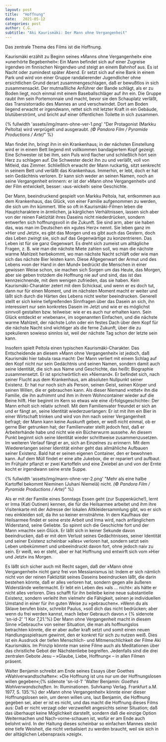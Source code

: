 ```yaml
---
layout: post
title:  "Hoffnung"
date:   2021-05-12
categories: post
author: C.G.
subtitle: "Aki Kaurismäki: Der Mann ohne Vergangenheit"
---
```


Das zentrale Thema des Films ist die Hoffnung.

Kaurismäki erzählt zu Beginn seines »Manns ohne Vergangenheit« eine »unerhörte
Begebenheit«: Ein Mann befindet sich auf einer Zugreise irgendwo im finnischen Nirgendwo und steigt an einem Bahnhof aus. Es ist Nacht oder zumindest später Abend.
Er setzt sich auf eine Bank in einem Park und wird von einer Gruppe randalierender
Jugendlicher ohne ersichtlichen Grund derart zusammengeschlagen, daß er bewußtlos
in sich zusammensackt. Der mutmaßliche Anführer der Bande schlägt, als er zu Boden
liegt, noch einmal mit einem Baseballschläger auf ihn ein. Die Gruppe raubt ihm sein
Portemonnaie und macht, bevor sie den Schauplatz verläßt, das Transistorradio des
Mannes an und verschwindet. Dort am Boden liegend erwacht er irgendwann, rettet
sich mit letzter Kraft in ein Gebäude, blutüberströmt, und bricht auf einer öffentlichen
Toilette in sich zusammen. 

{% fullwidth 'assets/img/mann-ohne-ver-1.png' "Der Protagonist (Markku Peltolta) wird verprügelt und ausgeraubt. *(©  Pandora Film / Pyramide Productions / Arte)*" %}

Man findet ihn, bringt ihn in ein Krankenhaus; in der nächsten Einstellung wird er in einem Bett liegend mit vollkommen bandagiertem Kopf
gezeigt. Eine Schwester ist bei ihm, sein Puls wird flacher und schließlich hört sein
Herz zu schlagen auf. Die Schwester deckt ihn zu und verläßt, voll von Mitleid, das
Zimmer. Schließlich erwacht der Mann ruckartig, sitzt senkrecht in seinem Bett und
verläßt das Krankenhaus. Immerhin, er lebt, doch er hat sein Gedächtnis verloren. Er
kann sich weder an seinen Namen, noch an seine Vergangenheit erinnern: er ist der
»Mann ohne Vergangenheit« und der Film entwickelt, besser: ›aus-wickelt‹ seine
Geschichte.

Der Mann, beeindruckend gespielt von Markku Peltola, hat, entkommen aus dem
Krankenhaus, das Glück, von einer Familie aufgenommen zu werden, die sich um ihn
kümmert. Wie so oft in Kaurismäki-Filmen leben die Hauptcharaktere in ärmlichen, ja
kärglichen Verhältnissen, lassen sich aber von der reinen Faktizität ihres Daseins nicht
niederdrücken, sondern entwerfen sich hoffnungsvoll in die Zukunft. Sie sind arm, aber
sie haben das, was man im Deutschen ein »gutes Herz« nennt. Sie leben ganz im »Hier
und Jetzt«, es gibt das Morgen und es gibt auch das Gestern, doch das Leben zwingt sie,
sich auf das Gegenwärtige zu konzentrieren. Das Leben ist für sie ganz Gegenwart. Es
dreht sich zumeist um alltägliche Fragen, z. B. wie man die nächste Miete zahlen soll,
wo man die nächste warme Mahlzeit herbekommt, wo man nächste Nacht schläft oder
wie man sich das nächste Bier leisten kann. Diese Allgegenwart der Armut und des
Lebens »von der Hand in den Mund« bedrückt die Menschen in einer gewissen Weise
schon, sie machen sich Sorgen um das Heute, das Morgen, aber sie geben trotzdem die
Hoffnung nie auf und sind, das ist das kennzeichnende, mit dem wenigen zufrieden, das
sie haben. Kein Kaurismäki-Charakter zetert mit dem Schicksal, und wenn er es doch
tut, dann nur für einen Moment, und im nächsten Moment macht er weiter und läßt
sich durch die Härten des Lebens nicht weiter beeindrucken. Generell stellt er sich
keine tiefgreifenden Sinnfragen über das Dasein an sich, ihn interessiert nur sein konkretes Dasein im Jetzt und wie er es möglichst sinnvoll gestalten bzw. teilweise: wie er es
auch nur erhalten kann. Sein Glück entdeckt er »nebenan«, im sogenannten Einfachen,
und die nächste warme Mahlzeit, der nächste Lohn oder ein festes Dach über dem Kopf
für die nächste Nacht sind wichtiger als die ferne Zukunft, über die zu spekulieren
sowieso sinnlos ist, weil der nächste Tag schon der letzte sein kann.

Insofern spielt Peltola einen typischen Kaurismäki-Charakter. Das Entscheidende an
diesem »Mann ohne Vergangenheit« ist jedoch, daß Kaurismäki hier tabula rasa macht:
Der Mann verliert mit einem Schlag auf den Kopf nicht nur sein Gedächtnis und seinen Namen, sondern damit auch seine Identität, die sich aus Name und Geschichte, das
heißt: Biographie zusammensetzt. Er ist sprichwörtlich ein »Niemand«. Er befindet sich,
nach seiner Flucht aus dem Krankenhaus, am absoluten Nullpunkt seiner Existenz. Er
hat nur noch sich als Person, seinen Geist, seinen Körper und seinen Willen, die er
gebrauchen kann. Als dieser Niemand »rettet« ihn die Familie, die ihn aufnimmt und
ihm in ihrem Wohncontainer wieder auf die Beine hilft. Hier beginnt im Kern so etwas
wie eine ›Erfolgsgeschichte‹: Der Mann erholt sich relativ schnell. Mit dem Familienvater freundet er sich an und er fängt an, seine Identität wiederzuerlangen: Er ist mit
ihm ein Bier in einer Wirtschaft trinken und wird von ihm nach seiner Vergangenheit
befragt; der Mann kann keine Auskunft geben, er weiß nicht einmal, ob er gerne Bier
getrunken hat; der Familienvater stellt jedoch fest, daß er Arbeiterhände habe und nicht
wie ein Bücherwurm aussehe. An diesem Punkt beginnt sich seine Identität wieder
schrittweise zusammenzusetzen. Im weiteren Verlauf fängt er an, sich an Einzelnes zu
erinnern. Mit dem Wiedererlangen seiner Identität einher geht das allmähliche Aufbauen seiner Existenz. Bald hat er seinen eigenen Container, den er bewohnen kann.
Auf dem Müll findet er eine alte Jukebox, die er repariert und aufbaut. Im Frühjahr
pflanzt er zwei Kartoffeln und eine Zwiebel an und von der Ernte kocht er irgendwann
seine erste Suppe. 

{% fullwidth 'assets/img/mann-ohne-ver-2.png' "Mehr als eine halbe Kartoffel bekommt Nieminen (Juhani Niemelä) nicht. *(©  Pandora Film / Pyramide Productions / Arte)*" %}


Als er mit der Familie eines Sonntags Essen geht (zur Suppenküche!),
lernt er Irma (Kati Outinen) kennen, die für die Heilsarmee arbeitet und ihm ihre Visitenkarte mit der Adresse der lokalen Altkleidersammlung gibt, wo er sich neu einkleiden soll, da ihn so keiner ernstnähme. In dem Kaufhaus der Heilsarmee findet er seine
erste Arbeit und Irma wird, nach anfänglichem Widerstand, seine Geliebte. So spinnt
sich die Geschichte fort und der Mann »macht« sein Glück. Er läßt sich in keiner
Sekunde davon beeindrucken, daß er mit dem Verlust seines Gedächtnisses, seiner Identität und seiner Existenz scheinbar »alles« verloren hat, sondern setzt sein Leben unbekümmert und unbeeindruckt davon fort, ohne jedoch naiv zu sein. Er weiß, wo er steht,
aber er hat Hoffnung und entwirft sich vom »Hier und Jetzt« ins Morgen. 

Es läßt sich sicher auch mit Recht sagen, daß der »Mann ohne Vergangenheit« nicht
ganz frei von Messianismus ist: Indem er sich nämlich nicht von der reinen Faktizität
seines Daseins beeindrucken läßt, die darin bestehen könnte, daß er alles verloren hat,
sondern gegen alle äußeren Widerstände weitermacht. Er lebt ein Leben des »als …
nicht«: als hätte er nicht alles verloren. Dies schafft für ihn beileibe keine neue substantielle Existenz, sondern verleiht ihm vielmehr die Fähigkeit, seinen je individuellen
Umstand in einer für ihn guten Weise zu »gebrauchen«. »Wenn du als Sklave berufen
bist«, schreibt Paulus, »soll dich das nicht bedrücken; aber wenn du frei werden kannst,
mach lieber Gebrauch davon.« {% sidenote 'sn-id-2' '1 Kor 7,21.'%} Der Mann ohne Vergangenheit macht in
diesem Sinne »Gebrauch« von seiner Situation, die man als hoffnungslos betrachten
könnte, die er aber außer kraft setzt und somit einen neuen Handlungsspielraum
gewinnt, den er konkret für sich zu nutzen weiß. Dies ist ein Ausdruck der tiefen
Menschlich- und Mitmenschlichkeit der Filme Aki Kaurismäkis. Im Prinzip könnte
man seine Filme auch als Meditationen über das christliche Gebot der Nächstenliebe
begreifen. Jedenfalls sind die drei zentralen Gebote Jesu – »Glaube, Liebe, Hoffnung« –
in allen Filmen präsent.

Walter Benjamin schreibt am Ende seines Essays über Goethes »Wahlverwandtschaften«: »Die Hoffnung ist uns nur um der Hoffnungslosen willen gegeben«;{% sidenote 'sn-id-1' 'Walter Benjamin: *Goethes Wahlverwandschaften.* In: Illuminationen. Suhrkamp Verlag. Frankfurt a.M. 1977, S. 135.'%} der
»Mann ohne Vergangenheit« könnte einer dieser Hoffnungslosen sein, um deren willen
uns, laut Benjamin, die Hoffnung gegeben sei, aber er ist es nicht, und das macht die
Hoffnung dieses Films aus: Daß er nicht verzagt oder verzweifelt angesichts seiner Situation; daß das überhaupt keine Möglichkeit darstellt, sondern daß die einzige Option
Weitermachen und Nach-vorne-schauen ist, wofür er am Ende auch belohnt wird. In
der Haltung dieses scheinbar so einfachen Mannes steckt eine tiefe Weisheit, die nicht
verbalisiert zu werden braucht, weil sie sich in der alltäglichen Lebenspraxis »zeigt«.



